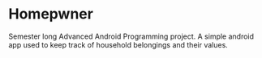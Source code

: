 # Homepwner

Semester long Advanced Android Programming project. A simple android app used to keep track of household belongings and their values.
